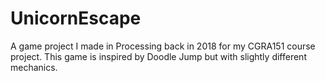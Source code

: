 # UnicornEscape
A game project I made in Processing back in 2018 for my CGRA151 course project. This game is inspired by Doodle Jump but with slightly different mechanics.
